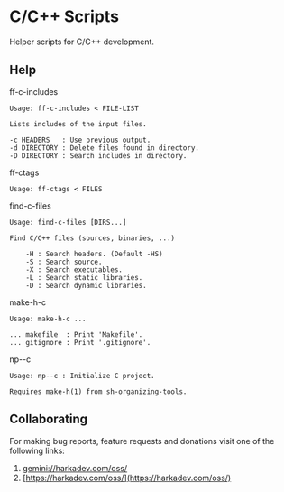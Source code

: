 # C/C++ Scripts

Helper scripts for C/C++ development.

## Help

ff-c-includes

    Usage: ff-c-includes < FILE-LIST
    
    Lists includes of the input files.
    
    -c HEADERS   : Use previous output.
    -d DIRECTORY : Delete files found in directory.
    -D DIRECTORY : Search includes in directory.

ff-ctags

    Usage: ff-ctags < FILES

find-c-files

    Usage: find-c-files [DIRS...]
    
    Find C/C++ files (sources, binaries, ...)
    
        -H : Search headers. (Default -HS)
        -S : Search source.
        -X : Search executables.
        -L : Search static libraries.
        -D : Search dynamic libraries.

make-h-c

    Usage: make-h-c ...
    
    ... makefile  : Print 'Makefile'.
    ... gitignore : Print '.gitignore'.

np--c

    Usage: np--c : Initialize C project.
    
    Requires make-h(1) from sh-organizing-tools.

## Collaborating

For making bug reports, feature requests and donations visit
one of the following links:

1. [gemini://harkadev.com/oss/](gemini://harkadev.com/oss/)
2. [https://harkadev.com/oss/](https://harkadev.com/oss/)
